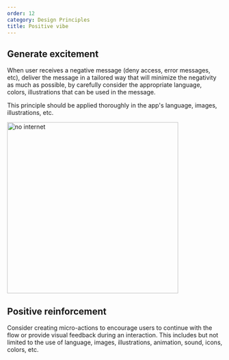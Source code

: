 ```yaml
---
order: 12
category: Design Principles
title: Positive vibe
---
```


## Generate excitement
When user receives a negative message (deny access, error messages, etc), deliver the message in a tailored way that will minimize the negativity as much as possible, by carefully consider the appropriate language, colors, illustrations that can be used in the message. 

This principle should be applied thoroughly in the app's language, images, illustrations, etc.


<img class="img-basic" src="https://salt.tikicdn.com/ts/social/e0/1c/78/c9a4897dc2579b5009230f7fff01a5fc.png" alt="no internet" height="400px" />


## Positive reinforcement
Consider creating micro-actions to encourage users to continue with the flow or provide visual feedback during an interaction. This includes but not limited to the use of language, images, illustrations, animation, sound, icons, colors, etc.
